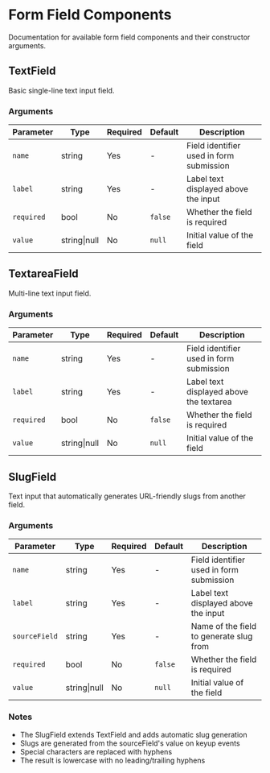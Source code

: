# Form Field Components

Documentation for available form field components and their constructor arguments.

## TextField

Basic single-line text input field.

### Arguments
| Parameter | Type | Required | Default | Description |
|-----------|------|----------|---------|-------------|
| `name` | string | Yes | - | Field identifier used in form submission |
| `label` | string | Yes | - | Label text displayed above the input |
| `required` | bool | No | `false` | Whether the field is required |
| `value` | string\|null | No | `null` | Initial value of the field |

## TextareaField

Multi-line text input field.

### Arguments
| Parameter | Type | Required | Default | Description |
|-----------|------|----------|---------|-------------|
| `name` | string | Yes | - | Field identifier used in form submission |
| `label` | string | Yes | - | Label text displayed above the textarea |
| `required` | bool | No | `false` | Whether the field is required |
| `value` | string\|null | No | `null` | Initial value of the field |

## SlugField

Text input that automatically generates URL-friendly slugs from another field.

### Arguments
| Parameter | Type | Required | Default | Description |
|-----------|------|----------|---------|-------------|
| `name` | string | Yes | - | Field identifier used in form submission |
| `label` | string | Yes | - | Label text displayed above the input |
| `sourceField` | string | Yes | - | Name of the field to generate slug from |
| `required` | bool | No | `false` | Whether the field is required |
| `value` | string\|null | No | `null` | Initial value of the field |

### Notes
- The SlugField extends TextField and adds automatic slug generation
- Slugs are generated from the sourceField's value on keyup events
- Special characters are replaced with hyphens
- The result is lowercase with no leading/trailing hyphens